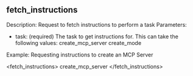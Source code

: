 ## fetch_instructions

Description: Request to fetch instructions to perform a task
Parameters:

- task: (required) The task to get instructions for. This can take the following values:
  create_mcp_server
  create_mode

Example: Requesting instructions to create an MCP Server

<fetch_instructions>
<task>create_mcp_server</task>
</fetch_instructions>

